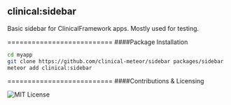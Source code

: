## clinical:sidebar

Basic sidebar for ClinicalFramework apps.  Mostly used for testing.  


==========================
####Package Installation  

````bash
cd myapp
git clone https://github.com/clinical-meteor/sidebar packages/sidebar
meteor add clinical:sidebar
````

==========================
####Contributions & Licensing  

![MIT License](https://img.shields.io/badge/license-MIT-blue.svg)
